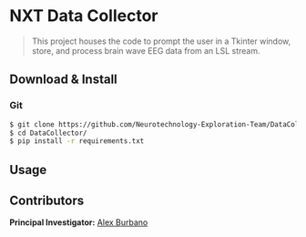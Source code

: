 # NXT Data Collector
> This project houses the code to prompt the user in a Tkinter window, store, and process brain wave EEG data from an LSL stream.

## Download & Install

### Git 
```bash
$ git clone https://github.com/Neurotechnology-Exploration-Team/DataCollector.git
$ cd DataCollector/
$ pip install -r requirements.txt
```

## Usage

## Contributors
**Principal Investigator:** [Alex Burbano](mailto:arb)